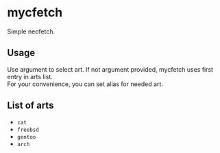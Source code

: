 # mycfetch

Simple neofetch.  

Usage
--
Use argument to select art. If not argument provided, mycfetch uses first entry in arts list.  
For your convenience, you can set alias for needed art.  

List of arts
--
- `cat`  
- `freebsd`  
- `gentoo`  
- `arch`  
